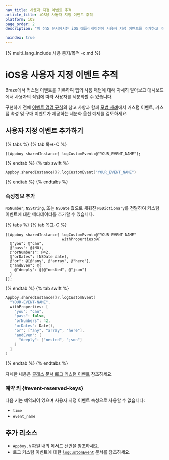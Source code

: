 ```yaml
---
nav_title: 사용자 지정 이벤트 추적
article_title: iOS용 사용자 지정 이벤트 추적
platform: iOS
page_order: 2
description: "이 참조 문서에서는 iOS 애플리케이션에 사용자 지정 이벤트를 추가하고 추적하는 방법에 대해 설명합니다."

noindex: true
---
```


{% multi_lang_include 사용 중지/목적 -c.md %}

# iOS용 사용자 지정 이벤트 추적

Braze에서 커스텀 이벤트를 기록하여 앱의 사용 패턴에 대해 자세히 알아보고 대시보드에서 사용자의 작업에 따라 사용자를 세분화할 수 있습니다.

구현하기 전에 [이벤트 명명 규칙]({{site.baseurl}}/user_guide/data_and_analytics/custom_data/event_naming_conventions/)의 참고 사항과 함께 [모범 사례]({{site.baseurl}}/developer_guide/platform_wide/analytics_overview/#user-data-collection)에서 커스텀 이벤트, 커스텀 속성 및 구매 이벤트가 제공하는 세분화 옵션 예제를 검토하세요.

## 사용자 지정 이벤트 추가하기

{% tabs %}
{% tab 목표-C %}

```objc
[[Appboy sharedInstance] logCustomEvent:@"YOUR_EVENT_NAME"];
```

{% endtab %}
{% tab swift %}

```swift
Appboy.sharedInstance()?.logCustomEvent("YOUR_EVENT_NAME")
```

{% endtab %}
{% endtabs %}

### 속성정보 추가

`NSNumber`, `NSString`, 또는 `NSDate` 값으로 채워진 `NSDictionary`를 전달하여 커스텀 이벤트에 대한 메타데이터를 추가할 수 있습니다.

{% tabs %}
{% tab 목표-C %}

```objc
[[Appboy sharedInstance] logCustomEvent:@"YOUR-EVENT-NAME"
                         withProperties:@{
  @"you": @"can",
  @"pass": @(NO),
  @"orNumbers": @42,
  @"orDates": [NSDate date],
  @"or": @[@"any", @"array", @"here"],
  @"andEven": @{
    @"deeply": @[@"nested", @"json"]
  }
}];
```

{% endtab %}
{% tab swift %}

```swift
Appboy.sharedInstance()?.logCustomEvent(
  "YOUR-EVENT-NAME",
  withProperties: [
    "you": "can",
    "pass": false,
    "orNumbers": 42,
    "orDates": Date(),
    "or": ["any", "array", "here"],
    "andEven": [
      "deeply": ["nested", "json"]
    ]
  ]
)
```

{% endtab %}
{% endtabs %}

자세한 내용은 [클래스 문서 로그 커스텀 이벤트](http://appboy.github.io/appboy-ios-sdk/docs/interface_appboy.html#a4f0051d73d85cb37f63c232248124c79 ":위드 프로퍼티 문서를") 참조하세요.

### 예약 키 {#event-reserved-keys}

다음 키는 예약되어 있으며 사용자 지정 이벤트 속성으로 사용할 수 없습니다:

- `time`
- `event_name`

## 추가 리소스

- `Appboy.h` [파일](https://github.com/Appboy/appboy-ios-sdk/blob/master/AppboyKit/include/Appboy.h) 내의 메서드 선언을 참조하세요. 
- 로그 커스텀 이벤트에 대한 [`logCustomEvent`](http://appboy.github.io/appboy-ios-sdk/docs/interface_appboy.html#ad80c39e8c96482a77562a5b1a1d387aa "로그 커스텀 이벤트 문서") 문서를 참조하세요.

